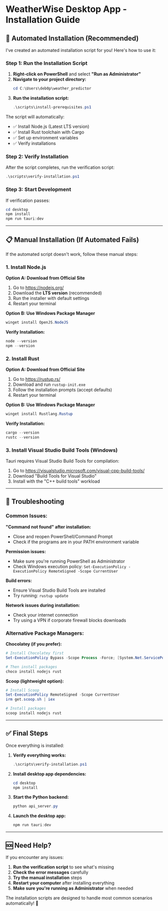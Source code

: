 # WeatherWise Desktop App - Installation Guide

## 🚀 Automated Installation (Recommended)

I've created an automated installation script for you! Here's how to use it:

### Step 1: Run the Installation Script

1. **Right-click on PowerShell** and select **"Run as Administrator"**
2. **Navigate to your project directory:**
   ```powershell
   cd C:\Users\deb0p\weather_predictor
   ```
3. **Run the installation script:**
   ```powershell
   .\scripts\install-prerequisites.ps1
   ```

The script will automatically:
- ✅ Install Node.js (Latest LTS version)
- ✅ Install Rust toolchain with Cargo
- ✅ Set up environment variables
- ✅ Verify installations

### Step 2: Verify Installation

After the script completes, run the verification script:
```powershell
.\scripts\verify-installation.ps1
```

### Step 3: Start Development

If verification passes:
```powershell
cd desktop
npm install
npm run tauri:dev
```

---

## 📋 Manual Installation (If Automated Fails)

If the automated script doesn't work, follow these manual steps:

### 1. Install Node.js

**Option A: Download from Official Site**
1. Go to https://nodejs.org/
2. Download the **LTS version** (recommended)
3. Run the installer with default settings
4. Restart your terminal

**Option B: Use Windows Package Manager**
```powershell
winget install OpenJS.NodeJS
```

**Verify Installation:**
```powershell
node --version
npm --version
```

### 2. Install Rust

**Option A: Download from Official Site**
1. Go to https://rustup.rs/
2. Download and run `rustup-init.exe`
3. Follow the installation prompts (accept defaults)
4. Restart your terminal

**Option B: Use Windows Package Manager**
```powershell
winget install Rustlang.Rustup
```

**Verify Installation:**
```powershell
cargo --version
rustc --version
```

### 3. Install Visual Studio Build Tools (Windows)

Tauri requires Visual Studio Build Tools for compilation:

1. Go to https://visualstudio.microsoft.com/visual-cpp-build-tools/
2. Download "Build Tools for Visual Studio"
3. Install with the "C++ build tools" workload

---

## 🔧 Troubleshooting

### Common Issues:

**"Command not found" after installation:**
- Close and reopen PowerShell/Command Prompt
- Check if the programs are in your PATH environment variable

**Permission issues:**
- Make sure you're running PowerShell as Administrator
- Check Windows execution policy: `Set-ExecutionPolicy -ExecutionPolicy RemoteSigned -Scope CurrentUser`

**Build errors:**
- Ensure Visual Studio Build Tools are installed
- Try running: `rustup update`

**Network issues during installation:**
- Check your internet connection
- Try using a VPN if corporate firewall blocks downloads

### Alternative Package Managers:

**Chocolatey (if you prefer):**
```powershell
# Install Chocolatey first
Set-ExecutionPolicy Bypass -Scope Process -Force; [System.Net.ServicePointManager]::SecurityProtocol = [System.Net.ServicePointManager]::SecurityProtocol -bor 3072; iex ((New-Object System.Net.WebClient).DownloadString('https://community.chocolatey.org/install.ps1'))

# Then install packages
choco install nodejs rust
```

**Scoop (lightweight option):**
```powershell
# Install Scoop
Set-ExecutionPolicy RemoteSigned -Scope CurrentUser
irm get.scoop.sh | iex

# Install packages
scoop install nodejs rust
```

---

## ✅ Final Steps

Once everything is installed:

1. **Verify everything works:**
   ```powershell
   .\scripts\verify-installation.ps1
   ```

2. **Install desktop app dependencies:**
   ```powershell
   cd desktop
   npm install
   ```

3. **Start the Python backend:**
   ```powershell
   python api_server.py
   ```

4. **Launch the desktop app:**
   ```powershell
   npm run tauri:dev
   ```

---

## 🆘 Need Help?

If you encounter any issues:

1. **Run the verification script** to see what's missing
2. **Check the error messages** carefully
3. **Try the manual installation** steps
4. **Restart your computer** after installing everything
5. **Make sure you're running as Administrator** when needed

The installation scripts are designed to handle most common scenarios automatically! 🎉